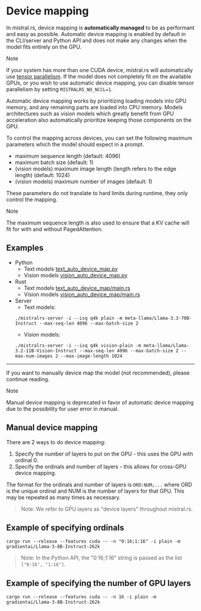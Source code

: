 # Device mapping

In mistral.rs, device mapping is **automatically managed** to be as performant and easy as possible. Automatic device mapping is enabled
by default in the CLI/server and Python API and does not make any changes when the model fits entirely on the GPU.

> [!NOTE]
> If your system has more than one CUDA device, mistral.rs will automatically use [tensor parallelism](DISTRIBUTED.md). If the model does not
> completely fit on the available GPUs, or you wish to use automatic device mapping, you can disable tensor parallelism by setting `MISTRALRS_NO_NCCL=1`.

Automatic device mapping works by prioritizing loading models into GPU memory, and any remaining parts are loaded into CPU memory.
Models architectures such as vision models which greatly benefit from GPU acceleration also automatically prioritize keeping those
components on the GPU.

To control the mapping across devices, you can set the following maximum parameters which the model should expect in a prompt.

- maximum sequence length (default: 4096)
- maximum batch size (default: 1)
- (vision models) maximum image length (length refers to the edge length) (default: 1024)
- (vision models) maximum number of images (default: 1)

These parameters do not translate to hard limits during runtime, they only control the mapping.

> [!NOTE]
> The maximum sequence length is also used to ensure that a KV cache will fit for with and without PagedAttention.

## Examples
- Python
    - Text models [text_auto_device_map.py](../examples/python/text_auto_device_map.py)
    - Vision models [vision_auto_device_map.py](../examples/python/vision_auto_device_map.py)
- Rust
    - Text models [text_auto_device_map/main.rs](../mistralrs/examples/text_auto_device_map/main.rs)
    - Vision models [vision_auto_device_map/main.rs](../mistralrs/examples/vision_auto_device_map/main.rs)
- Server
    - Text models: 
    ```
    ./mistralrs-server -i --isq q4k plain -m meta-llama/Llama-3.3-70B-Instruct --max-seq-len 4096 --max-batch-size 2
    ```
    - Vision models:
    ```
    ./mistralrs-server -i --isq q4k vision-plain -m meta-llama/Llama-3.2-11B-Vision-Instruct --max-seq-len 4096 --max-batch-size 2 --max-num-images 2 --max-image-length 1024
    ```

---

If you want to manually device map the model (not recommended), please continue reading.

> [!NOTE]
> Manual device mapping is deprecated in favor of automatic device mapping due to the possibility for user error in manual.

## Manual device mapping

There are 2 ways to do device mapping:
1) Specify the number of layers to put on the GPU - this uses the GPU with ordinal 0.
2) Specify the ordinals and number of layers - this allows for cross-GPU device mapping.

The format for the ordinals and number of layers is `ORD:NUM;...` where ORD is the unique ordinal and NUM is the number of layers for that GPU. This may be repeated as many times as necessary.

> Note: We refer to GPU layers as "device layers" throughout mistral.rs.

## Example of specifying ordinals
```
cargo run --release --features cuda -- -n "0:16;1:16" -i plain -m gradientai/Llama-3-8B-Instruct-262k
```

> Note: In the Python API, the "0:16;1:16" string is passed as the list `["0:16", "1:16"]`.

## Example of specifying the number of GPU layers
```
cargo run --release --features cuda -- -n 16 -i plain -m gradientai/Llama-3-8B-Instruct-262k
```